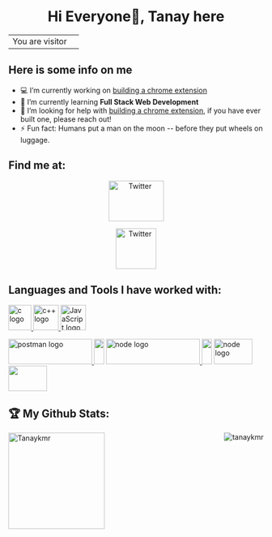 <h1 align="center">Hi Everyone👋, Tanay here</h1>

<table>
  <tr>
    <td>You are visitor</td>
    <td><img src="https://profile-counter.glitch.me/Tanaykmr/count.svg" alt="" /></td>
  </tr>
</table>


## Here is some info on me

- 💻 I’m currently working on [building a chrome extension](https://twitter.com/TanayKmr/status/1689268330933219328?s=20)
- 🌱 I’m currently learning **Full Stack Web Development**
- 🤔 I’m looking for help with [building a chrome extension](https://twitter.com/TanayKmr/status/1689268330933219328?s=20), if you have ever built one, please reach out!
- ⚡ Fun fact: Humans put a man on the moon -- before they put wheels on luggage.



## Find me at:

<p align="center"> <a href="https://twitter.com/TanayKmr" target="_blank" rel="noreferrer"> <img src="https://upload.wikimedia.org/wikipedia/commons/2/2d/Twitter_X.png" alt="Twitter" width="109" height="80"/> </a>
<p align="center"> <a href="https://twitter.com/TanayKmr" target="_blank" rel="noreferrer"> <img src="https://upload.wikimedia.org/wikipedia/commons/5/57/X_logo_2023_%28white%29.png" alt="Twitter" width="80" height="80"/> </a>
</p>



## Languages and Tools I have worked with:
<p align="left">
  <a href="https://www.cprogramming.com/" target="_blank" rel="noreferrer"> <img src="https://upload.wikimedia.org/wikipedia/commons/1/18/C_Programming_Language.svg" alt="c logo" width="45" height="50" margin:4px/> </a>
  <a href="https://devdocs.io/cpp/" target="_blank" rel="noreferrer"> <img src="https://upload.wikimedia.org/wikipedia/commons/1/18/ISO_C%2B%2B_Logo.svg" alt="c++ logo" width="50" height="50" margin:4px/> </a>
  <a href="https://developer.mozilla.org/en-US/docs/Web/JavaScript" target="_blank" rel="noreferrer"> <img src="https://upload.wikimedia.org/wikipedia/commons/9/99/Unofficial_JavaScript_logo_2.svg" alt="JavaScript logo" width="50" height="50" margin:4px/> </a>
</p>

<p align="left">
  <a href="https://www.postman.com/" target="_blank" rel="noreferrer">
    <img src="https://upload.wikimedia.org/wikipedia/commons/c/c2/Postman_%28software%29.png" alt="postman logo" width="164.75" height="50"/>
  </a>
  <!-- blank space using blank png -->
<img src="https://upload.wikimedia.org/wikipedia/commons/0/08/Blank_1x1.png" width="20" height="50"/>
  <!-- This is the nodeJS logo -->

  <a href="https://developer.mozilla.org/en-US/docs/Web/API/Node" target="_blank" rel="noreferrer">
    <img src="https://upload.wikimedia.org/wikipedia/commons/7/7e/Node.js_logo_2015.svg" alt="node logo" width="185.84" height="50"/>
  </a>
   <!-- blank space using blank png -->
<img src="https://upload.wikimedia.org/wikipedia/commons/0/08/Blank_1x1.png" width="20" height="50"/>
  <!-- This is the nodeJS logo -->
  <a href="https://react.dev/" target="_blank" rel="noreferrer">
    <img src="https://upload.wikimedia.org/wikipedia/commons/a/a7/React-icon.svg" alt="node logo" width="76" height="50" />
  </a>
  <img src="https://upload.wikimedia.org/wikipedia/commons/0/08/Blank_1x1.png" width="76" height="50"/>
</p>



## 🏆 My Github Stats:
<p><img align="left" src="https://github-readme-stats.vercel.app/api/top-langs?username=tanaykmr&show_icons=true&locale=en&layout=compact" height="190" alt="Tanaykmr"/>
</p>

<p><img align="right" src="https://github-readme-streak-stats.herokuapp.com/?user=tanaykmr&" alt="tanaykmr"/>
</p>
